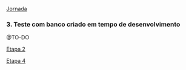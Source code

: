 [Jornada](jornada)

### 3. Teste com banco criado em tempo de desenvolvimento
@TO-DO

[Etapa 2](jornada-2)

[Etapa 4](jornada-4)